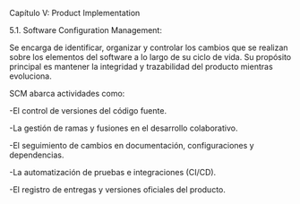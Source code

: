 Capítulo V: Product Implementation

 5.1. Software Configuration Management:

Se encarga de identificar, organizar y controlar los cambios que se realizan sobre los elementos del software a lo largo de su ciclo de vida. Su propósito principal es mantener la integridad y trazabilidad del producto mientras evoluciona.

SCM abarca actividades como:

-El control de versiones del código fuente.

-La gestión de ramas y fusiones en el desarrollo colaborativo.

-El seguimiento de cambios en documentación, configuraciones y dependencias.

-La automatización de pruebas e integraciones (CI/CD).

-El registro de entregas y versiones oficiales del producto.


